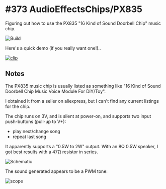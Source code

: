# #373 AudioEffectsChips/PX835

Figuring out how to use the PX835 "16 Kind of Sound Doorbell Chip" music chip.

![Build](./assets/PX835_build.jpg?raw=true)

Here's a quick demo (if you really want one!)..

[![clip](https://img.youtube.com/vi/57C38rkTg_A/0.jpg)](https://www.youtube.com/watch?v=57C38rkTg_A)

## Notes

The PX835 music chip is usually listed as something like
"16 Kind of Sound Doorbell Chip Music Voice Module For DIY/Toy".

I obtained it from a seller on aliexpress, but I can't find any current listings for the chip.

The chip runs on 3V, and is silent at power-on, and supports two input push-buttons (pull-up to V+):

* play next/change song
* repeat last song

It apparently supports a "0.5W to 2W" output. With an 8Ω 0.5W speaker, I got best results with a 47Ω resistor in series.

![Schematic](./assets/PX835_schematic.jpg?raw=true)

The sound generated appears to be a PWM tone:

![scope](./assets/scope.gif?raw=true)
